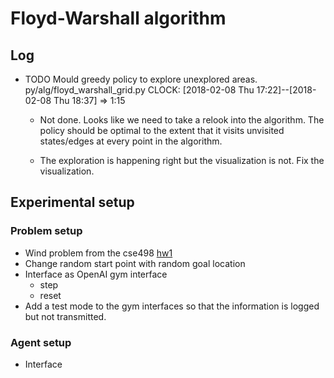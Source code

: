 # Floyd-Warshall algorithm

## Log
* TODO Mould greedy policy to explore unexplored areas.
  py/alg/floyd_warshall_grid.py
  CLOCK: [2018-02-08 Thu 17:22]--[2018-02-08 Thu 18:37] =>  1:15
  * Not done. Looks like we need to take a relook into the algorithm.
  The policy should be optimal to the extent that it visits unvisited
  states/edges at every point in the algorithm.

  * The exploration is happening right but the visualization is not.
    Fix the visualization.



## Experimental setup

### Problem setup
* Wind problem from the cse498
[hw1](./hw1.jpg)
* Change random start point with random goal location
* Interface as OpenAI gym interface
    + step
    + reset
* Add a test mode to the gym interfaces so that the information is logged but not transmitted.

### Agent setup
* Interface

